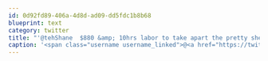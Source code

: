```yaml
---
id: 0d92fd89-406a-4d8d-ad09-dd5fdc1b8b68
blueprint: text
category: twitter
title: "'@tehShane  $880 &amp; 10hrs labor to take apart the pretty shell and put it back together. $20 for said cable."
caption: '<span class="username username_linked">@<a href="https://twitter.com/tehShane" title="Shane Lawrence">tehShane</a></span>  $880 &amp; 10hrs labor to take apart the pretty shell and put it back together. $20 for said cable.'
---
```

